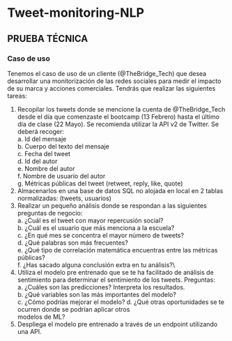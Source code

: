# Tweet-monitoring-NLP
## PRUEBA TÉCNICA
### Caso de uso
Tenemos el caso de uso de un cliente (@TheBridge_Tech) que desea desarrollar una
monitorización de las redes sociales para medir el impacto de su marca y acciones
comerciales.
Tendrás que realizar las siguientes tareas:
1. Recopilar los tweets donde se mencione la cuenta de @TheBridge_Tech desde el
día que comenzaste el bootcamp (13 Febrero) hasta el último día de clase (22
Mayo). Se recomienda utilizar la API v2 de Twitter. Se deberá recoger:\
a. Id del mensaje\
b. Cuerpo del texto del mensaje\
c. Fecha del tweet\
d. Id del autor\
e. Nombre del autor\
f. Nombre de usuario del autor\
g. Métricas públicas del tweet (retweet, reply, like, quote)
2. Almacenarlos en una base de datos SQL no alojada en local en 2 tablas
normalizadas: (tweets, usuarios)
3. Realizar un pequeño análisis donde se respondan a las siguientes preguntas de
negocio:\
a. ¿Cuál es el tweet con mayor repercusión social?\
b. ¿Cuál es el usuario que más menciona a la escuela?\
c. ¿En qué mes se concentra el mayor número de tweets?\
d. ¿Qué palabras son más frecuentes?\
e. ¿Qué tipo de correlación matemática encuentras entre las métricas públicas?\
f. ¿Has sacado alguna conclusión extra en tu análisis?\
4. Utiliza el modelo pre entrenado que se te ha facilitado de análisis de sentimiento
para determinar el sentimiento de los tweets. Preguntas:\
a. ¿Cuáles son las predicciones? Interpreta los resultados.\
b. ¿Qué variables son las más importantes del modelo?\
c. ¿Cómo podrías mejorar el modelo?
d. ¿Qué otras oportunidades se te ocurren donde se podrían aplicar otros\
modelos de ML?
5. Despliega el modelo pre entrenado a través de un endpoint utilizando una API.
